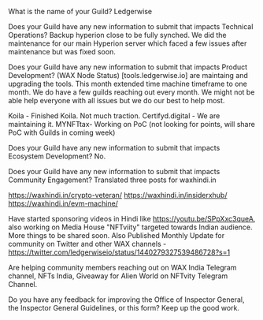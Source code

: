 What is the name of your Guild? Ledgerwise

Does your Guild have any new information to submit that impacts Technical Operations? Backup hyperion close to be fully synched. We did the maintenance for our main Hyperion server which faced a few issues after maintenance but was fixed soon.  

Does your Guild have any new information to submit that impacts Product Development? (WAX Node Status) [tools.ledgerwise.io] are maintaing and upgrading the tools. This month extended time machine timeframe to one month. We do have a few guilds reaching out every month. We might not be able help everyone with all issues but we do our best to help most.

Koila - Finished Koila. Not much traction. 
Certifyd.digital - We are maintaining it.
MYNFTtax- Working on PoC (not looking for points, will share PoC with Guilds in coming week)

Does your Guild have any new information to submit that impacts Ecosystem Development? No.

Does your Guild have any new information to submit that impacts Community Engagement? Translated three posts for waxhindi.in

https://waxhindi.in/crypto-veteran/
https://waxhindi.in/insiderxhub/
https://waxhindi.in/evm-machine/

Have started sponsoring videos in Hindi like https://youtu.be/SPpXxc3queA, also working on Media House "NFTviity" targeted towards Indian audience. More things to be shared soon.
Also Published Monthly Update for community on Twitter and other WAX channels - https://twitter.com/ledgerwiseio/status/1440279327539486728?s=1 

Are helping community members reaching out on WAX India Telegram channel, NFTs India, Giveaway for Alien World on NFTvity Telegram Channel. 

Do you have any feedback for improving the Office of Inspector General, the Inspector General Guidelines, or this form? Keep up the good work.
